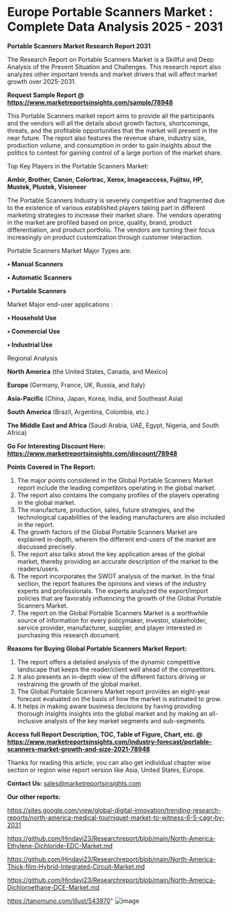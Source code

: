# Europe Portable Scanners Market : Complete Data Analysis 2025 - 2031

<strong>Portable Scanners Market Research Report 2031</strong>

The Research Report on Portable Scanners Market is a Skillful and Deep Analysis of the Present Situation and Challenges. This research report also analyzes other important trends and market drivers that will affect market growth over 2025-2031.

<strong>Request Sample Report @ <a href=https://www.marketreportsinsights.com/sample/78948>https://www.marketreportsinsights.com/sample/78948</a></strong>

This Portable Scanners market report aims to provide all the participants and the vendors will all the details about growth factors, shortcomings, threats, and the profitable opportunities that the market will present in the near future. The report also features the revenue share, industry size, production volume, and consumption in order to gain insights about the politics to contest for gaining control of a large portion of the market share.

Top Key Players in the Portable Scanners Market:

<strong>Ambir, Brother, Canon, Colortrac, Xerox, Imageaccess, Fujitsu, HP, Mustek, Plustek, Visioneer</strong>

The Portable Scanners Industry is severely competitive and fragmented due to the existence of various established players taking part in different marketing strategies to increase their market share. The vendors operating in the market are profiled based on price, quality, brand, product differentiation, and product portfolio. The vendors are turning their focus increasingly on product customization through customer interaction.

Portable Scanners Market Major Types are:

<strong>• Manual Scanners

• Automatic Scanners

• Portable Scanners</strong>

Market Major end-user applications :

<strong>• Household Use

• Commercial Use

• Industrial Use</strong>

Regional Analysis

</u><strong><b>North America</b></strong> (the United States, Canada, and Mexico)

<strong><b>Europe </b></strong>(Germany, France, UK, Russia, and Italy)

<strong><b>Asia-Pacific</b></strong> (China, Japan, Korea, India, and Southeast Asia)

<strong><b>South America</b></strong> (Brazil, Argentina, Colombia, etc.)

<strong><b>The Middle East and Africa</b></strong> (Saudi Arabia, UAE, Egypt, Nigeria, and South Africa)

<strong>Go For Interesting Discount Here: <a href=https://www.marketreportsinsights.com/discount/78948>https://www.marketreportsinsights.com/discount/78948</a></strong>

<strong>Points Covered in The Report:</strong>
<ol>
  <li>The major points considered in the Global Portable Scanners Market report include the leading competitors operating in the global market.</li>
  <li>The report also contains the company profiles of the players operating in the global market.</li>
  <li>The manufacture, production, sales, future strategies, and the technological capabilities of the leading manufacturers are also included in the report.</li>
  <li>The growth factors of the Global Portable Scanners Market are explained in-depth, wherein the different end-users of the market are discussed precisely.</li>
  <li>The report also talks about the key application areas of the global market, thereby providing an accurate description of the market to the readers/users.</li>
  <li>The report incorporates the SWOT analysis of the market. In the final section, the report features the opinions and views of the industry experts and professionals. The experts analyzed the export/import policies that are favorably influencing the growth of the Global Portable Scanners Market.</li>
  <li>The report on the Global Portable Scanners Market is a worthwhile source of information for every policymaker, investor, stakeholder, service provider, manufacturer, supplier, and player interested in purchasing this research document.</li>
</ol>
<strong>Reasons for Buying Global Portable Scanners Market Report:</strong>

<ol>
  <li>The report offers a detailed analysis of the dynamic competitive landscape that keeps the reader/client well ahead of the competitors.</li>
  <li>It also presents an in-depth view of the different factors driving or restraining the growth of the global market.</li>
  <li>The Global Portable Scanners Market report provides an eight-year forecast evaluated on the basis of how the market is estimated to grow.</li>
  <li>It helps in making aware business decisions by having providing thorough insights insights into the global market and by making an all-inclusive analysis of the key market segments and sub-segments.</li>
</ol>
<strong>Access full Report Description, TOC, Table of Figure, Chart, etc. @ <a href=https://www.marketreportsinsights.com/industry-forecast/portable-scanners-market-growth-and-size-2021-78948>https://www.marketreportsinsights.com/industry-forecast/portable-scanners-market-growth-and-size-2021-78948</a></strong>


Thanks for reading this article; you can also get individual chapter wise section or region wise report version like Asia, United States, Europe.

<strong>Contact Us:</strong>
sales@marketreportsinsights.com

<strong>Our other reports:</strong>

<a href=https://sites.google.com/view/global-digital-innovation/trending-research-reports/north-america-medical-tourniquet-market-to-witness-6-5-cagr-by-2031>https://sites.google.com/view/global-digital-innovation/trending-research-reports/north-america-medical-tourniquet-market-to-witness-6-5-cagr-by-2031</a>

<a href=https://github.com/Hindavi23/Researchreport/blob/main/North-America-Ethylene-Dichloride-EDC-Market.md>https://github.com/Hindavi23/Researchreport/blob/main/North-America-Ethylene-Dichloride-EDC-Market.md</a>

<a href=https://github.com/Hindavi23/Researchreport/blob/main/North-America-Thick-film-Hybrid-Integrated-Circuit-Market.md>https://github.com/Hindavi23/Researchreport/blob/main/North-America-Thick-film-Hybrid-Integrated-Circuit-Market.md</a>

<a href=https://github.com/Hindavi23/Researchreport/blob/main/North-America-Dichloroethane-DCE-Market.md>https://github.com/Hindavi23/Researchreport/blob/main/North-America-Dichloroethane-DCE-Market.md</a>

<a href=https://tanomuno.com/illust/543970>https://tanomuno.com/illust/543970</a>"
![image](https://github.com/user-attachments/assets/da7e0fa8-c06f-4cb0-9ef1-683ced90af0e)
